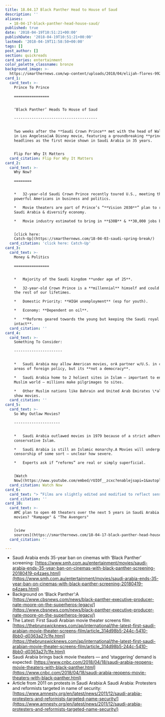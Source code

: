 ```yaml
---
title: 18.04.17 Black Panther Head to House of Saud
description: ''
aliases:
  - 18-04-17-black-panther-head-house-saud/
published: true
date: '2018-04-19T10:51:21+00:00'
publishDate: '2018-04-19T10:51:21+00:00'
lastmod: '2018-04-19T11:58:50+00:00'
tags: []
post_author: []
section: quickreads
card_series: entertainment
color_palette_classname: bronze
background_image: >-
  https://smarthernews.com/wp-content/uploads/2018/04/elijah-flores-99207-unsplash-scaled.jpg
card_1:
  card_text: >-
    Prince To Prince

    ================


    ‘Black Panther’ Heads To House of Saud

    --------------------------------------


    Two weeks after the **Saudi Crown Prince** met with the head of Walt Disney
    in Los Angelesa|aA Disney movie, featuring a groundbreaking **prince**,
    headlines as the first movie shown in Saudi Arabia in 35 years.


    Flip For Why It Matters
  card_citation: Flip For Why It Matters
card_2:
  card_text: >-
    Why Now?

    ========


    *   32-year-old Saudi Crown Prince recently toured U.S., meeting the most
    powerful Americans in business and politics.

    *   Movie theaters are part of Prince’s “**Vision 2030**” plan to reform
    Saudi Arabia & diversify economy.

    *   Movie industry estimated to bring in **$30B** & **30,000 jobs by 2030**.


    [click here:
    Catch-Up](https://smarthernews.com/18-04-03-saudi-spring-break/)
  card_citation: 'click here: Catch-Up'
card_3:
  card_text: >-
    Money & Politics

    ================


    *   Majority of the Saudi kingdom **under age of 25**.

    *   32-year-old Crown Prince is a **millennial** himself and could rule for
    the rest of our lifetimes.

    *   Domestic Priority: **HIGH unemployment** (esp for youth).

    *   Economy: **Dependent on oil**.

    *   **Reforms geared towards the young but keeping the Saudi royal kingdom
    intact**.
  card_citation: ''
card_4:
  card_text: >-
    Something To Consider:

    ----------------------


    *   Saudi Arabia may allow American movies, orA partner w/U.S. in certain
    areas of foreign policy, but its **not a democracy**.

    *   Saudi Arabia home to 2 holiest sites in Islam – important to entire
    Muslim world – millions make pilgrimages to sites.

    *   Other Muslim nations like Bahrain and United Arab Emirates \*already\*
    show movies.
  card_citation: ''
card_5:
  card_text: >-
    So Why Outlaw Movies?

    ---------------------


    *   Saudi Arabia outlawed movies in 1979 because of a strict adherence to
    conservative Islam.

    *   Saudi Arabia is still an Islamic monarchy.A Movies will undergo
    censorship of some sort – unclear how severe.

    *   Experts ask if “reforms” are real or simply superficial.


    [Watch
    Now](https://www.youtube.com/embed/rUIOf__zcxc?enablejsapi=1&autoplay=1&rel=0)
  card_citation: Watch Now
card_6:
  card_text: "> “Films are slightly edited and modified to reflect sensitivity to the local culture here in the region. But even with those modest edits a\x14 you can imagine what they are, sexuality and nudity are out a\x14 but we believe that those edits will be quite modest.”\n> \n> Adam Aron, AMC Chief Executive, to CNBC April 18, 2018. He said the company rushed in when they heard of an opportunity in Saudi Arabia."
  card_citation: ''
card_10:
  card_text: >-
    AMC plan to open 40 theaters over the next 5 years in Saudi Arabia. Next
    movies? "Rampage" & "The Avengers"


    [view
    sources](https://smarthernews.com/18-04-17-black-panther-head-house-saud/)
  card_citation: ''

---
```

*   Saudi Arabia ends 35-year ban on cinemas with ‘Black Panther’ screening: [https://www.smh.com.au/entertainment/movies/saudi-arabia-ends-35-year-ban-on-cinemas-with-black-panther-screening-20180419-p4zaes.html](https://www.smh.com.au/entertainment/movies/saudi-arabia-ends-35-year-ban-on-cinemas-with-black-panther-screening-20180419-p4zaes.html)
*   Background on ‘Black Panther’:A [https://www.cbsnews.com/news/black-panther-executive-producer-nate-moore-on-the-superheros-legacy/](https://www.cbsnews.com/news/black-panther-executive-producer-nate-moore-on-the-superheros-legacy/)
*   The Latest: First Saudi Arabian movie theater screens film: [https://thebrunswicknews.com/ap/international/the-latest-first-saudi-arabian-movie-theater-screens-film/article_314d98b5-244c-5410-8bb0-d0363a27c1fe.html](https://thebrunswicknews.com/ap/international/the-latest-first-saudi-arabian-movie-theater-screens-film/article_314d98b5-244c-5410-8bb0-d0363a27c1fe.html)
*   Saudi Arabia brings back movie theaters — and ‘staggering’ demand is expected: [https://www.cnbc.com/2018/04/18/saudi-arabia-reopens-movie-theaters-with-black-panther.html](https://www.cnbc.com/2018/04/18/saudi-arabia-reopens-movie-theaters-with-black-panther.html)
*   Article from 2011 on protests in Saudi Arabia:A Saudi Arabia: Protesters and reformists targeted in name of security: [https://www.amnesty.org/en/latest/news/2011/12/saudi-arabia-protesters-and-reformists-targeted-name-security/](https://www.amnesty.org/en/latest/news/2011/12/saudi-arabia-protesters-and-reformists-targeted-name-security/)